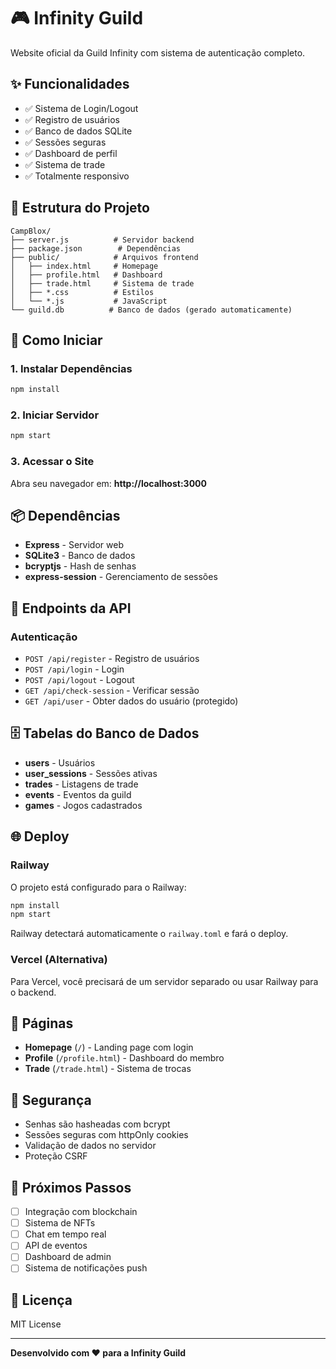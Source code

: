 # 🎮 Infinity Guild

Website oficial da Guild Infinity com sistema de autenticação completo.

## ✨ Funcionalidades

- ✅ Sistema de Login/Logout
- ✅ Registro de usuários
- ✅ Banco de dados SQLite
- ✅ Sessões seguras
- ✅ Dashboard de perfil
- ✅ Sistema de trade
- ✅ Totalmente responsivo

## 📁 Estrutura do Projeto

```
CampBlox/
├── server.js          # Servidor backend
├── package.json        # Dependências
├── public/            # Arquivos frontend
│   ├── index.html     # Homepage
│   ├── profile.html   # Dashboard
│   ├── trade.html     # Sistema de trade
│   ├── *.css          # Estilos
│   └── *.js           # JavaScript
└── guild.db          # Banco de dados (gerado automaticamente)
```

## 🚀 Como Iniciar

### 1. Instalar Dependências

```bash
npm install
```

### 2. Iniciar Servidor

```bash
npm start
```

### 3. Acessar o Site

Abra seu navegador em: **http://localhost:3000**

## 📦 Dependências

- **Express** - Servidor web
- **SQLite3** - Banco de dados
- **bcryptjs** - Hash de senhas
- **express-session** - Gerenciamento de sessões

## 🎯 Endpoints da API

### Autenticação

- `POST /api/register` - Registro de usuários
- `POST /api/login` - Login
- `POST /api/logout` - Logout
- `GET /api/check-session` - Verificar sessão
- `GET /api/user` - Obter dados do usuário (protegido)

## 🗄️ Tabelas do Banco de Dados

- **users** - Usuários
- **user_sessions** - Sessões ativas
- **trades** - Listagens de trade
- **events** - Eventos da guild
- **games** - Jogos cadastrados

## 🌐 Deploy

### Railway

O projeto está configurado para o Railway:

```bash
npm install
npm start
```

Railway detectará automaticamente o `railway.toml` e fará o deploy.

### Vercel (Alternativa)

Para Vercel, você precisará de um servidor separado ou usar Railway para o backend.

## 🎨 Páginas

- **Homepage** (`/`) - Landing page com login
- **Profile** (`/profile.html`) - Dashboard do membro
- **Trade** (`/trade.html`) - Sistema de trocas

## 🔐 Segurança

- Senhas são hasheadas com bcrypt
- Sessões seguras com httpOnly cookies
- Validação de dados no servidor
- Proteção CSRF

## 📝 Próximos Passos

- [ ] Integração com blockchain
- [ ] Sistema de NFTs
- [ ] Chat em tempo real
- [ ] API de eventos
- [ ] Dashboard de admin
- [ ] Sistema de notificações push

## 📄 Licença

MIT License

---

**Desenvolvido com ❤️ para a Infinity Guild**
